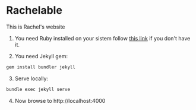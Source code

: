 # Rachelable

This is Rachel's website

1. You need Ruby installed on your sistem follow [this link](https://rubyinstaller.org/downloads/) if you don't have it.

2. You need Jekyll gem:

```sh
gem install bundler jekyll
```

3. Serve locally:

```sh
bundle exec jekyll serve
```

4. Now browse to http://localhost:4000